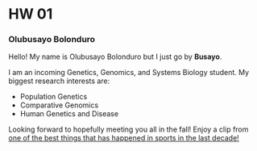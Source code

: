 # HW 01
### Olubusayo Bolonduro
Hello! My name is Olubusayo Bolonduro but I just go by **Busayo**.

I am an incoming Genetics, Genomics, and Systems Biology student. My biggest research interests are:
* Population Genetics
* Comparative Genomics
* Human Genetics and Disease

Looking forward to hopefully meeting you all in the fall! Enjoy a clip from [one of the best things that has happened in sports in the last decade!](https://www.youtube.com/watch?v=N-byJvHAXQA)